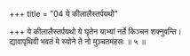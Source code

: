 +++
title = "04 ये कीलालैस्तर्पयथो"

+++
ये कीलालैस्तर्पयथो ये घृतेन याभ्यां नर्ते किञ्चन शक्नुवन्ति।  
द्यावापृथिवी भवतं मे स्योने ते नो मुञ्चतमंहसः ॥ ५ ॥